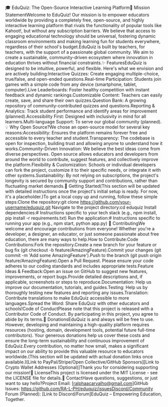 🎓 EduQuiz: The Open-Source Interactive Learning Platform🚀 Mission StatementWelcome to EduQuiz! Our mission is to empower educators worldwide by providing a completely free, open-source, and highly interactive learning platform that rivals the functionality of popular tools like Kahoot!, but without any subscription barriers. We believe that access to engaging educational technology should be universal, fostering dynamic classroom environments and making learning fun for students everywhere, regardless of their school's budget.EduQuiz is built by teachers, for teachers, with the support of a passionate global community. We aim to create a sustainable, community-driven ecosystem where innovation in education thrives without financial constraints.✨ FeaturesEduQuiz is designed to be intuitive, powerful, and flexible. Here's what we envision and are actively building:Interactive Quizzes: Create engaging multiple-choice, true/false, and open-ended questions.Real-time Participation: Students join games with a simple code from any device (smartphone, tablet, computer).Live Leaderboards: Foster healthy competition with instant feedback and dynamic rankings.Customizable Content: Teachers can easily create, save, and share their own quizzes.Question Bank: A growing repository of community-contributed quizzes and questions.Reporting & Analytics: Track student performance and identify areas for improvement (planned).Accessibility First: Designed with inclusivity in mind for all learners.Multi-language Support: To serve our global community (planned).💡 Why Open Source?We chose an open-source model for several key reasons:Accessibility: Ensures the platform remains forever free and accessible to every teacher and student.Transparency: The codebase is open for inspection, building trust and allowing anyone to understand how it works.Community-Driven Innovation: We believe the best ideas come from diverse perspectives. Open source allows educators and developers from around the world to contribute, suggest features, and collectively improve the platform.Flexibility & Customization: Schools or individual developers can fork the project, customize it to their specific needs, or integrate it with other systems.Sustainability: By not relying on subscriptions, the project's longevity is secured by community support and contributions, rather than fluctuating market demands.🏁 Getting Started(This section will be updated with detailed instructions once the project's initial setup is ready. For now, it's a placeholder.)To get a local copy up and running, follow these simple steps:Clone the repository:git clone https://github.com/your-username/eduquiz.git
Navigate to the project directory:cd eduquiz
Install dependencies:# Instructions specific to your tech stack (e.g., npm install, pip install -r requirements.txt)
Run the application:# Instructions specific to running your app (e.g., npm start, python app.py)
🤝 ContributingWe welcome and encourage contributions from everyone! Whether you're a developer, a designer, an educator, or just someone passionate about free education, there are many ways to help.How to Contribute:Code Contributions:Fork the repository.Create a new branch for your feature or bug fix (git checkout -b feature/AmazingFeature).Commit your changes (git commit -m 'Add some AmazingFeature').Push to the branch (git push origin feature/AmazingFeature).Open a Pull Request. Please ensure your code adheres to our coding standards and includes appropriate tests.Feature Ideas & Feedback:Open an issue on GitHub to suggest new features, improvements, or report bugs.Provide detailed descriptions and, if applicable, screenshots or steps to reproduce.Documentation: Help us improve our documentation, tutorials, and guides.Testing: Help us by thoroughly testing new features and reporting any issues.Translation: Contribute translations to make EduQuiz accessible to more languages.Spread the Word: Share EduQuiz with other educators and schools!Code of ConductPlease note that this project is released with a Contributor Code of Conduct. By participating in this project, you agree to abide by its terms.💖 DonationsEduQuiz is and always will be free to use. However, developing and maintaining a high-quality platform requires resources (hosting, domain, development tools, potential future full-time contributors). Your generous donations help us cover these costs and ensure the long-term sustainability and continuous improvement of EduQuiz.Every contribution, no matter how small, makes a significant impact on our ability to provide this valuable resource to educators worldwide.(This section will be updated with actual donation links once available.)[Link to PayPal/Stripe/Open Collective/GitHub Sponsors][Link to Crypto Wallet Addresses (Optional)]Thank you for considering supporting our mission!📄 LicenseThis project is licensed under the MIT License - see the LICENSE file for details.📧 ContactHave questions, suggestions, or just want to say hello?Project Email: [ralphaacarvalho@gmail.com]GitHub Issues: https://github.com/RA-L-PH/eduquiz/issuesDiscord/Community Forum (Planned): [Link to Discord/Forum]EduQuiz – Empowering Education, Together.
